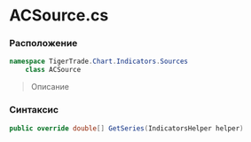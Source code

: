 
# ACSource.cs
### Расположение
```csharp
namespace TigerTrade.Chart.Indicators.Sources  
    class ACSource
```

> Описание

### Синтаксис
```csharp
public override double[] GetSeries(IndicatorsHelper helper)
```
